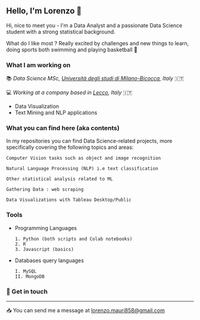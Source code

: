 ## Hello, I'm Lorenzo :wave:


Hi, nice to meet you - I'm a Data Analyst and a passionate Data Science student with a strong statistical background. 

What do I like most ?  Really excited by challenges and new things to learn, doing sports both swimming and playing basketball :basketball:


### What I am working on 

:books: *Data Science MSc, [Università degli studi di Milano-Bicocca](https://www.unimib.it/), Italy* :it:

:computer: *Working at a company based in [Lecco](https://en.wikipedia.org/wiki/Lecco),  Italy* :it:
- Data Visualization
- Text Mining and NLP applications 



### What you can find here (aka contents)  

In my repositories you can find Data Science-related projects, more specifically covering the following topics and areas:

    Computer Vision tasks such as object and image recognition

    Natural Language Processing (NLP) i.e text classification

    Other statistical analysis related to ML 
    
    Gathering Data : web scraping

    Data Visualizations with Tableau Desktop/Public 
  
  
### Tools 

- Programming Languages

      1. Python (both scripts and Colab notebooks)
      2. R
      3. Javascript (basics) 

- Databases query languages 

      I. MySQL
      II. MongoDB
   







### :speech_balloon:  Get in touch
---------------------
:inbox_tray: You can send me a message at lorenzo.mauri858@gmail.com
